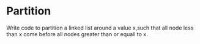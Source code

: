 # Partition
Write code to partition a linked list around a value x,such that all node less than x come before all nodes greater than or equall to x.
